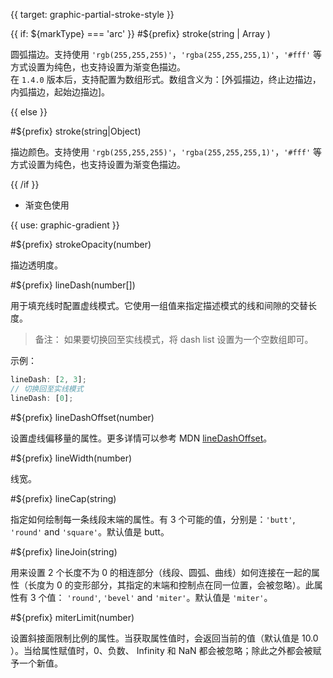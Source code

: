 {{ target: graphic-partial-stroke-style }}

{{ if: ${markType} === 'arc' }}
#${prefix} stroke(string | Array )

圆弧描边。支持使用 `'rgb(255,255,255)'`，`'rgba(255,255,255,1)'`，`'#fff'` 等方式设置为纯色，也支持设置为渐变色描边。  
在 `1.4.0` 版本后，支持配置为数组形式。数组含义为：[外弧描边，终止边描边，内弧描边，起始边描边]。

{{ else }}

#${prefix} stroke(string|Object)

描边颜色。支持使用 `'rgb(255,255,255)'`，`'rgba(255,255,255,1)'`，`'#fff'` 等方式设置为纯色，也支持设置为渐变色描边。

{{ /if }}

- 渐变色使用

{{ use: graphic-gradient }}

#${prefix} strokeOpacity(number)

描边透明度。

#${prefix} lineDash(number[])

用于填充线时配置虚线模式。它使用一组值来指定描述模式的线和间隙的交替长度。

> 备注： 如果要切换回至实线模式，将 dash list 设置为一个空数组即可。

示例：

```ts
lineDash: [2, 3];
// 切换回至实线模式
lineDash: [0];
```

#${prefix} lineDashOffset(number)

设置虚线偏移量的属性。更多详情可以参考 MDN [lineDashOffset](https://developer.mozilla.org/zh-CN/docs/Web/API/CanvasRenderingContext2D/lineDashOffset)。

#${prefix} lineWidth(number)

线宽。

#${prefix} lineCap(string)

指定如何绘制每一条线段末端的属性。有 3 个可能的值，分别是：`'butt'`, `'round'` and `'square'`。默认值是 butt。

#${prefix} lineJoin(string)

用来设置 2 个长度不为 0 的相连部分（线段、圆弧、曲线）如何连接在一起的属性（长度为 0 的变形部分，其指定的末端和控制点在同一位置，会被忽略）。此属性有 3 个值： `'round'`, `'bevel'` and `'miter'`。默认值是 `'miter'`。

#${prefix} miterLimit(number)

设置斜接面限制比例的属性。当获取属性值时，会返回当前的值（默认值是 10.0 ）。当给属性赋值时，0、负数、 Infinity 和 NaN 都会被忽略；除此之外都会被赋予一个新值。

<!-- TODO stroke: boolean, strokeTop: boolean 确认 -->
